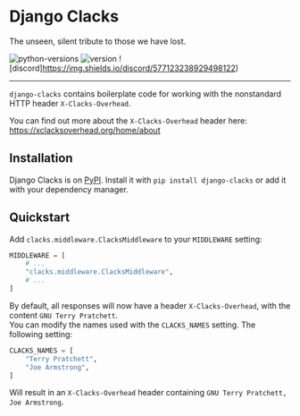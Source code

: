 # Django Clacks
The unseen, silent tribute to those we have lost.


![python-versions](https://img.shields.io/pypi/pyversions/django-clacks) ![version](http://img.shields.io/pypi/v/django-clacks.svg?maxAge=3600) ![discord]https://img.shields.io/discord/577123238929498122)
<hr>

`django-clacks` contains boilerplate code for working with the nonstandard HTTP header `X-Clacks-Overhead`.

You can find out more about the `X-Clacks-Overhead` header here: https://xclacksoverhead.org/home/about


## Installation
Django Clacks is on [PyPI](https://pypi.org/project/django-clacks/). Install it with `pip install django-clacks` or add it with your dependency manager.



## Quickstart
Add `clacks.middleware.ClacksMiddleware` to your `MIDDLEWARE` setting:
```py
MIDDLEWARE = [
    # ...
    "clacks.middleware.ClacksMiddleware",
    # ...
]
```
By default, all responses will now have a header `X-Clacks-Overhead`, with the content `GNU Terry Pratchett`. <br>
You can modify the names used with the `CLACKS_NAMES` setting. The following setting:
```py
CLACKS_NAMES = [
    "Terry Pratchett",
    "Joe Armstrong",
]
```
Will result in an `X-Clacks-Overhead` header containing `GNU Terry Pratchett, Joe Armstrong`.
